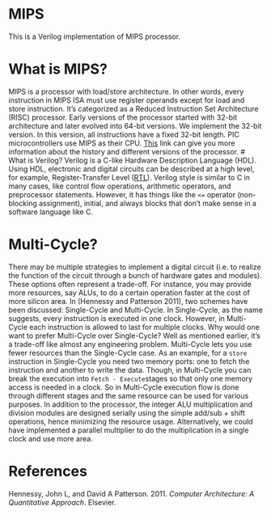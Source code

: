 # MIPS

This is a Verilog implementation of MIPS processor.

# What is MIPS?

MIPS is a processor with load/store architecture. In other words, every
instruction in MIPS ISA must use register operands except for load and
store instruction. It’s categorized as a Reduced Instruction Set
Architecture (RISC) processor. Early versions of the processor started
with 32-bit architecture and later evolved into 64-bit versions. We
implement the 32-bit version. In this version, all instructions have a
fixed 32-bit length. PIC microcontrollers use MIPS as their CPU.
[This](https://en.wikipedia.org/wiki/MIPS_architecture) link can give
you more information about the history and different versions of the
processor. \# What is Verilog? Verilog is a C-like Hardware Description
Language (HDL). Using HDL, electronic and digital circuits can be
described at a high level, for example, Register-Transfer Level
([RTL](https://en.wikipedia.org/wiki/Register-transfer_level)). Verilog
style is similar to C in many cases, like control flow operations,
arithmetic operators, and preprocessor statements. However, it has
things like the `<=` operator (non-blocking assignment), initial, and
always blocks that don’t make sense in a software language like C.

# Multi-Cycle?

There may be multiple strategies to implement a digital circuit (i.e. to
realize the function of the circuit through a bunch of hardware gates
and modules). These options often represent a trade-off. For instance,
you may provide more resources, say ALUs, to do a certain operation
faster at the cost of more silicon area. In (Hennessy and Patterson
2011), two schemes have been discussed: Single-Cycle and Multi-Cycle. In
Single-Cycle, as the name suggests, every instruction is executed in one
clock. However, in Multi-Cycle each instruction is allowed to last for
multiple clocks. Why would one want to prefer Multi-Cycle over
Single-Cycle? Well as mentioned earlier, it’s a trade-off like almost
any engineering problem. Multi-Cycle lets you use fewer resources than
the Single-Cycle case. As an example, for a `store` instruction in
Single-Cycle you need two memory ports: one to fetch the instruction and
another to write the data. Though, in Multi-Cycle you can break the
execution into `Fetch - Execute`stages so that only one memory access is
needed in a clock. So in Multi-Cycle execution flow is done through
different stages and the same resource can be used for various purposes.
In addition to the processor, the integer ALU multiplication and
division modules are designed serially using the simple add/sub + shift
operations, hence minimizing the resource usage. Alternatively, we could
have implemented a parallel multiplier to do the multiplication in a
single clock and use more area.

# References

Hennessy, John L, and David A Patterson. 2011. *Computer Architecture: A
Quantitative Approach*. Elsevier.
